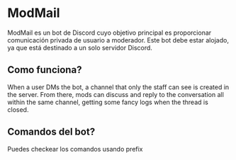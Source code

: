 # ModMail

ModMail es un bot de Discord cuyo objetivo principal es proporcionar comunicación privada de usuario a moderador.
Este bot debe estar alojado, ya que está destinado a un solo servidor Discord.

## Como funciona?

When a user DMs the bot, a channel that only the staff can see is created in the server. From there, mods can discuss and reply to the conversation all within the same channel, getting some fancy logs when the thread is closed.

## Comandos del bot?

Puedes checkear los comandos usando prefix<help>